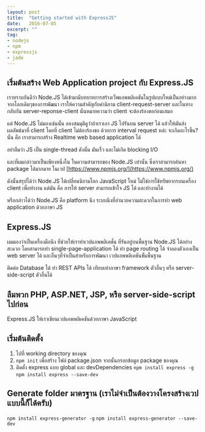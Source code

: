 ```yaml
---
layout: post
title:  "Getting started with ExpressJS"
date:   2016-07-05
excerpt: ""
tag:
- nodejs
- npm
- expressjs
- jade
---
```


## เริ่มต้นสร้าง Web Application project กับ Express.JS
เราทราบกันดีว่า Node.JS ได้เข้ามามีบทบาทการสร้างเว็พแอพพลิเคชันในรูปแบบใหม่เป็นอย่างมาก
จากโลกเดิมๆของการพัฒนา เราให้ความสำคัญกับคำนิยาม client-request-server และในทางกลับกัน
server-reponse-client นั่นหมายความว่า client จะต้องร้องขอก่อนเสมอ

แต่ Node.JS ไม่มองเช่นนั้น ลองสมมุติดูว่าถ้าเราเอา JS ไปรันบน server ได้ แล้วให้มันส่งผลลัพธ์มาที่
client โดยที่ client ไม่ต้องร้องขอ ด้วยการ interval request หล่ะ จะเกิดอะไรขึ้น? นั่น คือ เราสามารถสร้าง
Realtime web based application ได้

อย่าลืมว่า JS เป็น single-thread ดังนั้น มันเร็ว และไม่เกิด blocking I/O

และที่ผมกล่าวมาเป็นเพียงหนึ่งใน ในความสามารถของ Node.JS เท่านั้น ซึ่งเราสามารถค้นหา package ได้มากมาย
ในเวป [https://www.npmjs.org/](https://www.npmjs.org/)

ดังนั้นสรุปได้ว่า Node.JS ได้เปลี่ยนนิยามโลก JavaScript ใหม่ ไม่ใช่การใช้ทรัพยากรบนเครื่อง client เพื่อทำงาน
แต่มัน คือ การให้ server สามารถเข้าใจ JS ได้ และทำงานได้

หรือกล่าวได้ว่า Node.JS คือ platform นึง ระบบนึงที่อำนวยความสะดวกในการทำ web application ด้วยภาษา JS

## Express.JS
ผมมองว่าเป็นเครื่องมือนึง ที่ช่วยให้เราทำเวปแอพพลิเคชั่น ที่รันอยู่บนพื้นฐาน Node.JS ได้อย่างสะดวก โดยสามารถทำ
single-page-application ได้ ทำ page routing ได้ จำลองตัวเองเป็น web server ได้ และอื่นๆที่จำเป็นสำหรับการพัฒนา
เวปแอพพลิเคชันขั้นพื้นฐาน

ติดต่อ Database ได้ ทำ REST APIs ได้ เทียบเท่าภาษา framework ตัวอื่นๆ หรือ server-side-script ตัวอื่นได้

## ลืมพวก PHP, ASP.NET, JSP, หรือ server-side-script ไปก่อน
Express.JS ให้เราเขียนเวปแอพพลิเคชันด้วยภาษา JavaScript

## เริ่มต้นติดตั้ง
1. ไปที่ working directory ของคุณ
2. `npm init` เพื่อสร้าง ไฟล์ package.json จากนั้นกรอกข้อมูล package ของคุณ
3. ติดตั้ง express แบบ global และ devDependencies
	`npm install express -g`
	`npm install express --save-dev`

## Generate folder มาตรฐาน (เราไม่จำเป็นต้องวางโครงสร้างเวปแบบนี้ก็ได้ครับ)
`npm install express-generator -g`
`npm install express-generator --save-dev`

